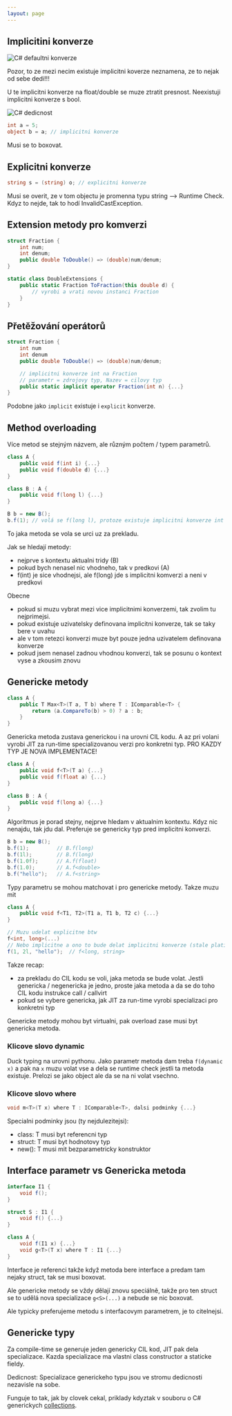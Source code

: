 ```yaml
---
layout: page
---
```


## Implicitini konverze

![C# defaultni konverze](images/implicit-conversion.png)

Pozor, to ze mezi necim existuje implicitni koverze neznamena, ze to nejak od sebe dedi!!!

U te implicitni konverze na float/double se muze ztratit presnost. Neexistuji implicitni konverze s bool.

![C# dedicnost](images/dedicnost.png)

```c#
int a = 5;
object b = a; // implicitni konverze
```

Musi se to boxovat.

## Explicitni konverze

```c#
string s = (string) o; // explicitni konverze
```

Musi se overit, ze v tom objectu je promenna typu string --> Runtime Check.
Kdyz to nejde, tak to hodí InvalidCastException.

## Extension metody pro komverzi

```c#
struct Fraction {
    int num;
    int denum;
    public double ToDouble() => (double)num/denum;
}

static class DoubleExtensions {
    public static Fraction ToFraction(this double d) {
        // vyrobi a vrati novou instanci Fraction
    }
}
```

## Přetěžování operátorů

```c#
struct Fraction {
    int num
    int denum
    public double ToDouble() => (double)num/denum;

    // implicitni konverze int na Fraction
    // parametr = zdrojovy typ, Nazev = cilovy typ
    public static implicit operator Fraction(int n) {...}
}

```

Podobne jako `implicit` existuje i `explicit` konverze.

## Method overloading

Více metod se stejným názvem, ale různým počtem / typem parametrů.

```c#
class A {
    public void f(int i) {...}
    public void f(double d) {...}
}

class B : A {
    public void f(long l) {...}
}

B b = new B();
b.f(1); // volá se f(long l), protoze existuje implicitni konverze int --> long
```

To jaka metoda se vola se urci uz za prekladu.

Jak se hledají metody:

- nejprve s kontextu aktualni tridy (B)
- pokud bych nenasel nic vhodneho, tak v predkovi (A)
- f(int) je sice vhodnejsi, ale f(long) jde s implicitni komverzi a neni v predkovi

Obecne

- pokud si muzu vybrat mezi vice implicitnimi konverzemi, tak zvolim tu nejprimejsi.
- pokud existuje uzivatelsky definovana implicitni konverze, tak se taky bere v uvahu
- ale v tom retezci konverzi muze byt pouze jedna uzivatelem definovana konverze
- pokud jsem nenasel zadnou vhodnou konverzi, tak se posunu o kontext vyse a zkousim znovu

## Genericke metody

```c#
class A {
    public T Max<T>(T a, T b) where T : IComparable<T> {
        return (a.CompareTo(b) > 0) ? a : b;
    }
}
```

Genericka metoda zustava generickou i na urovni CIL kodu. A az pri volani vyrobi JIT za run-time specializovanou verzi pro konkretni typ. PRO KAZDY TYP JE NOVA IMPLEMENTACE!

```c#
class A {
    public void f<T>(T a) {...}
    public void f(float a) {...}
}

class B : A {
    public void f(long a) {...}
}
```

Algoritmus je porad stejny, nejprve hledam v aktualnim kontextu. Kdyz nic nenajdu, tak jdu dal. Preferuje se genericky typ pred implicitni konverzi.

```c#
B b = new B();
b.f(1);         // B.f(long)
b.f(1l);        // B.f(long)
b.f(1.0f);      // A.f(float)
b.f(1.0);       // A.f<double>
b.f("hello");   // A.f<string>
```

Typy parametru se mohou matchovat i pro genericke metody. Takze muzu mit

```c#
class A {
    public void f<T1, T2>(T1 a, T1 b, T2 c) {...}
}

// Muzu udelat explicitne btw
f<int, long>(...)
// Nebo implicitne a ono to bude delat implicitni konverze (stale plati max jedna uzivatelska)
f(1, 2l, "hello");  // f<long, string>
```

Takze recap:

- za prekladu do CIL kodu se voli, jaka metoda se bude volat. Jestli genericka / negenericka je jedno, proste jaka metoda a da se do toho CIL kodu instrukce call / callvirt
- pokud se vybere genericka, jak JIT za run-time vyrobi specializaci pro konkretni typ

Genericke metody mohou byt virtualni, pak overload zase musi byt genericka metoda.

### Klicove slovo dynamic

Duck typing na urovni pythonu. Jako parametr metoda dam treba `f(dynamic x)` a pak na `x` muzu volat vse a dela se runtime check jestli ta metoda existuje. Prelozi se jako object ale da se na ni volat vsechno.

### Klicove slovo where

```c#
void m<T>(T x) where T : IComparable<T>, dalsi podminky {...}
```

Specialni podminky jsou (ty nejdulezitejsi):

- class: T musi byt referencni typ
- struct: T musi byt hodnotovy typ
- new(): T musi mit bezparametricky konstruktor

## Interface parametr vs Genericka metoda

```c#
interface I1 {
    void f();
}

struct S : I1 {
    void f() {...}
}

class A {
    void f(I1 x) {...}
    void g<T>(T x) where T : I1 {...}
}
```

Interface je referenci takže když metoda bere interface a predam tam nejaky struct, tak se musi boxovat.

Ale genericke metody se vždy dělají znovu speciálně, takže pro ten struct se to udělá nova specializace `g<S>(...)` a nebude se nic boxovat.

Ale typicky preferujeme metodu s interfacovym parametrem, je to citelnejsi.

## Genericke typy

Za compile-time se generuje jeden genericky CIL kod, JIT pak dela specializace. Kazda specializace ma vlastni class constructor a staticke fieldy.

Dedicnost: Specializace generickeho typu jsou ve stromu dedicnosti nezavisle na sobe.

Funguje to tak, jak by clovek cekal, priklady kdyztak v souboru o C# generickych [collections](enumeratory.md).
